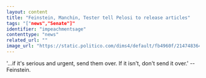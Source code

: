 ```yaml
---
layout: content
title: "Feinstein, Manchin, Tester tell Pelosi to release articles"
tags: "["news","Senate"]"
identifier: "impeachmentsage"
contenttype: "news"
related_url: ""
image_url: "https://static.politico.com/dims4/default/fb4960f/2147483647/resize/1920x/quality/90/?url=https%3A%2F%2Fstatic.politico.com%2F63%2Fcc%2Fc2c14ec54949a84ea2322fa3f8d7%2F200108-feinstein-ap-773.jpg"
---
```

'...if it's serious and urgent, send them over. If it isn't, don't send it over.' --Feinstein.
